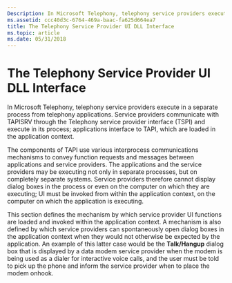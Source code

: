 ```yaml
---
Description: In Microsoft Telephony, telephony service providers execute in a separate process from telephony applications.
ms.assetid: ccc40d3c-6764-469a-baac-fa625d664ea7
title: The Telephony Service Provider UI DLL Interface
ms.topic: article
ms.date: 05/31/2018
---
```


# The Telephony Service Provider UI DLL Interface

In Microsoft Telephony, telephony service providers execute in a separate process from telephony applications. Service providers communicate with TAPISRV through the Telephony service provider interface (TSPI) and execute in its process; applications interface to TAPI, which are loaded in the application context.

The components of TAPI use various interprocess communications mechanisms to convey function requests and messages between applications and service providers. The applications and the service providers may be executing not only in separate processes, but on completely separate systems. Service providers therefore cannot display dialog boxes in the process or even on the computer on which they are executing; UI must be invoked from within the application context, on the computer on which the application is executing.

This section defines the mechanism by which service provider UI functions are loaded and invoked within the application context. A mechanism is also defined by which service providers can spontaneously open dialog boxes in the application context when they would not otherwise be expected by the application. An example of this latter case would be the **Talk/Hangup** dialog box that is displayed by a data modem service provider when the modem is being used as a dialer for interactive voice calls, and the user must be told to pick up the phone and inform the service provider when to place the modem onhook.

 

 



